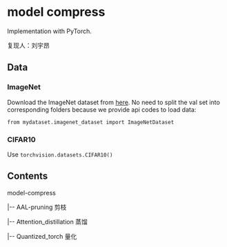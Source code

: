 # model compress
Implementation with PyTorch. 

复现人：刘宇昂

## Data
### ImageNet
Download the ImageNet dataset from [here](http://image-net.org/download-images).
No need to split the val set into corresponding folders because we provide api codes to load data:
```
from mydataset.imagenet_dataset import ImageNetDataset
```
### CIFAR10
Use ```torchvision.datasets.CIFAR10()```

## Contents
model-compress


|-- AAL-pruning     剪枝

|-- Attention_distillation    蒸馏

|-- Quantized_torch      量化

